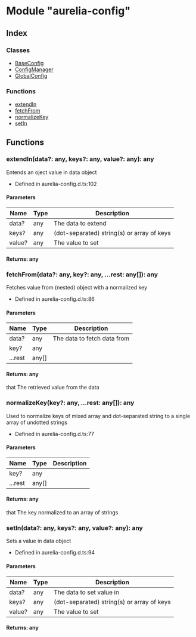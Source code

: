 # Module "aurelia-config"


## Index

### Classes
* [BaseConfig](../classes/_aurelia_config_.baseconfig.md)
* [ConfigManager](../classes/_aurelia_config_.configmanager.md)
* [GlobalConfig](../classes/_aurelia_config_.globalconfig.md)

### Functions
* [extendIn](_aurelia_config_.md#extendin)
* [fetchFrom](_aurelia_config_.md#fetchfrom)
* [normalizeKey](_aurelia_config_.md#normalizekey)
* [setIn](_aurelia_config_.md#setin)

## Functions

### extendIn(data?: any, keys?: any, value?: any): any
Entends an oject value in data object  
* Defined in aurelia-config.d.ts:102


#### Parameters

| Name | Type | Description |
| ---- | ---- | ---- |
| data? | any| The data to extend |
| keys? | any| (dot-separated) string(s) or array of keys |
| value? | any| The value to set |

#### Returns: any

### fetchFrom(data?: any, key?: any, ...rest: any[]): any
Fetches value from (nested) object with a normalized key  
* Defined in aurelia-config.d.ts:86


#### Parameters

| Name | Type | Description |
| ---- | ---- | ---- |
| data? | any| The data to fetch data from |
| key? | any|  |
| ...rest | any[]|  |

#### Returns: any
that    The retrieved value from the data


### normalizeKey(key?: any, ...rest: any[]): any
Used to normalize keys of mixed array and dot-separated string to a single array of undotted strings  
* Defined in aurelia-config.d.ts:77


#### Parameters

| Name | Type | Description |
| ---- | ---- | ---- |
| key? | any|  |
| ...rest | any[]|  |

#### Returns: any
that    The key normalized to an array of strings


### setIn(data?: any, keys?: any, value?: any): any
Sets a value in data object  
* Defined in aurelia-config.d.ts:94


#### Parameters

| Name | Type | Description |
| ---- | ---- | ---- |
| data? | any| The data to set value in |
| keys? | any| (dot-separated) string(s) or array of keys |
| value? | any| The value to set |

#### Returns: any

